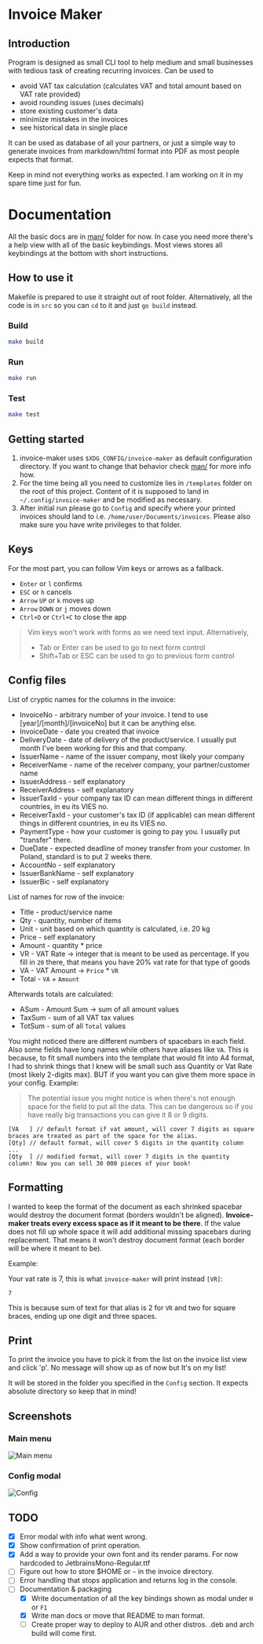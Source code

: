 # Invoice Maker

## Introduction 

Program is designed as small CLI tool to help medium and small businesses with tedious task of creating recurring invoices. Can be used to 

- avoid VAT tax calculation (calculates VAT and total amount based on VAT rate provided)
- avoid rounding issues (uses decimals)
- store existing customer's data 
- minimize mistakes in the invoices
- see historical data in single place

It can be used as database of all your partners, or just a simple way to generate invoices from markdown/html format into PDF as most people expects that format.

Keep in mind not everything works as expected. I am working on it in my spare time just for fun.

# Documentation

All the basic docs are in [man/](man/) folder for now. In case you need more there's a help view with all of the basic keybindings. Most views stores all keybindings at the bottom with short instructions.

## How to use it

Makefile is prepared to use it straight out of root folder. Alternatively, all the code is in `src` so you can `cd` to it and just `go build` instead. 


### Build
```sh
make build
```


### Run
```sh
make run
```

### Test

```sh
make test
```

## Getting started

1. invoice-maker uses `$XDG_CONFIG/invoice-maker` as default configuration directory. If you want to change that behavior check [man/](man/) for more info how.
1. For the time being all you need to customize lies in `/templates` folder on the root of this project. Content of it is supposed to land in `~/.config/invoice-maker` and be modified as necessary.
1. After initial run please go to `Config` and specify where your printed invoices should land to i.e. `/home/user/Documents/invoices`. Please also make sure you have write privileges to that folder.

## Keys

For the most part, you can follow Vim keys or arrows as a fallback. 

- `Enter` or `l` confirms
- `ESC` or `h` cancels
- `Arrow` `UP` or `k` moves up
- `Arrow` `DOWN` or `j` moves down
- `Ctrl+D` or `Ctrl+C` to close the app

> Vim keys won't work with forms as we need text input. Alternatively, 
> * Tab or Enter can be used to go to next form control
> * Shift+Tab or ESC can be used to go to previous form control

## Config files


List of cryptic names for the columns in the invoice:

* InvoiceNo		- arbitrary number of your invoice. I tend to use [year]/[month]/[invoiceNo] but it can be anything else.
* InvoiceDate		- date you created that invoice
* DeliveryDate		- date of delivery of the product/service. I usually put month I've been working for this and that company.
* IssuerName		- name of the issuer company, most likely your company
* ReceiverName		- name of the receiver company, your partner/customer name
* IssuerAddress		- self explanatory
* ReceiverAddress	- self explanatory
* IssuerTaxId		- your company tax ID can mean different things in different countries, in eu its VIES no.
* ReceiverTaxId		- your customer's tax ID (if applicable) can mean different things in different countries, in eu its VIES no.
* PaymentType		- how your customer is going to pay you. I usually put "transfer" there.
* DueDate		- expected deadline of money transfer from your customer. In Poland, standard is to put 2 weeks there.
* AccountNo		- self explanatory
* IssuerBankName	- self explanatory
* IssuerBic		- self explanatory

List of names for row of the invoice:

 * Title - product/service name
 * Qty - quantity, number of items
 * Unit - unit based on which quantity is calculated, i.e. 20 kg
 * Price - self explanatory
 * Amount - quantity * price
 * VR - VAT Rate -> integer that is meant to be used as percentage. If you fill in `20` there, that means you have 20% vat rate for that type of goods
 * VA - VAT Amount -> `Price` * `VR`
 * Total - `VA` + `Amount`

Afterwards totals are calculated:
 * ASum - Amount Sum -> sum of all amount values
 * TaxSum - sum of all VAT tax values
 * TotSum - sum of all `Total` values

 You might noticed there are different numbers of spacebars in each field. Also some fields have long names while others have aliases like `VA`. This is because, to fit small numbers into the template that would fit into A4 format, I had to shrink things that I knew will be small such ass Quantity or Vat Rate (most likely 2-digits max). BUT if you want you can give them more space in your config. Example:

> The potential issue you might notice is when there's not enough space for the field to put all the data. This can be dangerous so if you have really big transactions you can give it 8 or 9 digits.

```
[VA   ] // default format if vat amount, will cover 7 digits as square braces are treated as part of the space for the alias.
[Qty] // default format, will cover 5 digits in the quantity column
...
[Qty  ] // modified format, will cover 7 digits in the quantity column! Now you can sell 30 000 pieces of your book!
```

## Formatting

I wanted to keep the format of the document as each shrinked spacebar would destroy the document format (borders wouldn't be aligned). **Invoice-maker treats every excess space as if it meant to be there**. If the value does not fill up whole space it will add additional missing spacebars during replacement. That means it won't destroy document format (each border will be where it meant to be).

Example:

Your vat rate is 7, this is what `invoice-maker` will print instead `[VR]`:

`7  `

This is because sum of text for that alias is 2 for `VR` and two for square braces, ending up one digit and three spaces.

## Print

To print the invoice you have to pick it from the list on the invoice list view and click 'p'. No message will show up as of now but It's on my list!

It will be stored in the folder you specified in the `Config` section. It expects absolute directory so keep that in mind!

## Screenshots

### Main menu

![](menu.png "Main menu")

### Config modal

![](config.png "Config")

## TODO

- [x] Error modal with info what went wrong.
- [x] Show confirmation of print operation.
- [x] Add a way to provide your own font and its render params. For now hardcoded to JetbrainsMono-Regular.ttf
- [ ] Figure out how to store $HOME or `~` in the invoice directory. 
- [ ] Error handling that stops application and returns log in the console.
- [ ] Documentation & packaging
    - [x] Write documentation of all the key bindings shown as modal under `H` or `F1`
    - [x] Write man docs or move that README to man format.
    - [ ] Create proper way to deploy to AUR and other distros. .deb and arch build will come first.
